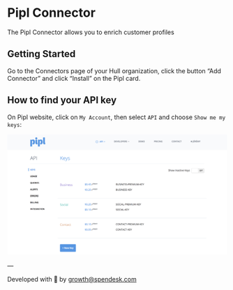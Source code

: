 #  Pipl Connector

The Pipl Connector allows you to enrich customer profiles 

## Getting Started

Go to the Connectors page of your Hull organization, click the button “Add Connector” and click “Install” on the Pipl card.

## How to find your API key 

On Pipl website, click on `My Account`, then select `API` and choose `Show me my keys`:

![Find your API key](./pipl-api-key.png)

—

Developed with 🍵 by growth@spendesk.com

